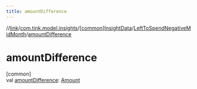 ```yaml
---
title: amountDifference
---
```

//[link](../../../../index.html)/[com.tink.model.insights](../../index.html)/[[common]InsightData](../index.html)/[LeftToSpendNegativeMidMonth](index.html)/[amountDifference](amount-difference.html)



# amountDifference



[common]\
val [amountDifference](amount-difference.html): [Amount](../../../com.tink.model.misc/[common]-amount/index.html)




